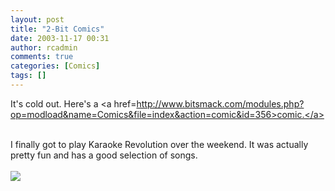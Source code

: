 ```yaml
---
layout: post
title: "2-Bit Comics"
date: 2003-11-17 00:31
author: rcadmin
comments: true
categories: [Comics]
tags: []
---
```

It's cold out. Here's a <a href=http://www.bitsmack.com/modules.php?op=modload&name=Comics&file=index&action=comic&id=356>comic.</a>
<br />

<br />
I finally got to play Karaoke Revolution over the weekend. It was actually pretty fun and has a good selection of songs. <Br><br><!--more--><img src='/wp/wp-content/comics/20031117.gif' alt'' />
